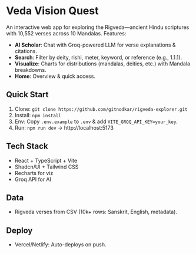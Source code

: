 # Veda Vision Quest

An interactive web app for exploring the Rigveda—ancient Hindu scriptures with 10,552 verses across 10 Mandalas. Features:
- **AI Scholar**: Chat with Groq-powered LLM for verse explanations & citations.
- **Search**: Filter by deity, rishi, meter, keyword, or reference (e.g., 1.1.1).
- **Visualize**: Charts for distributions (mandalas, deities, etc.) with Mandala breakdowns.
- **Home**: Overview & quick access.

## Quick Start
1. Clone: `git clone https://github.com/gitnodkar/rigveda-explorer.git`
2. Install: `npm install`
3. Env: Copy `.env.example` to `.env` & add `VITE_GROQ_API_KEY=your_key`.
4. Run: `npm run dev` → http://localhost:5173

## Tech Stack
- React + TypeScript + Vite
- Shadcn/UI + Tailwind CSS
- Recharts for viz
- Groq API for AI

## Data
- Rigveda verses from CSV (10k+ rows: Sanskrit, English, metadata).

## Deploy
- Vercel/Netlify: Auto-deploys on push.


